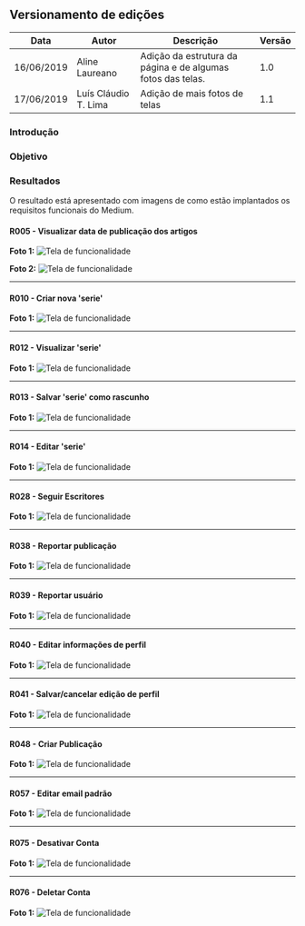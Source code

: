 ## Versionamento de edições

| Data           | Autor                | Descrição                           |Versão|
|----------------|----------------------|-------------------------------------|------|
|16/06/2019      | Aline Laureano  | Adição da estrutura da página e de algumas fotos das telas.    | 1.0|
|17/06/2019      | Luís Cláudio T. Lima | Adição de mais fotos de telas | 1.1|



### Introdução

### Objetivo

### Resultados
O resultado está apresentado com imagens de como estão implantados os requisitos funcionais do Medium.

<span id="imgR005"></span>
#### R005 - Visualizar data de publicação dos artigos

**Foto 1:**
![Tela de funcionalidade](fotos_das_telas/R005-1.png)

**Foto 2:**
![Tela de funcionalidade](fotos_das_telas/R005-2.png)

***

<span id="imgR010"></span>
#### R010 - Criar nova 'serie'

**Foto 1:**
![Tela de funcionalidade](fotos_das_telas/R010-1.png)

***

<span id="imgR012"></span>
#### R012 - Visualizar 'serie'

**Foto 1:**
![Tela de funcionalidade](fotos_das_telas/R012-1.png)

***

<span id="imgR013"></span>
#### R013 - Salvar 'serie' como rascunho

**Foto 1:**
![Tela de funcionalidade](fotos_das_telas/R013.png)

***

<span id="imgR014"></span>
#### R014 - Editar 'serie'

**Foto 1:**
![Tela de funcionalidade](fotos_das_telas/R014.png)

***

<span id="imgR028"></span>
#### R028 - Seguir Escritores

**Foto 1:**
![Tela de funcionalidade](fotos_das_telas/R028.png)

***

<span id="imgR038"></span>
#### R038 - Reportar publicação

**Foto 1:**
![Tela de funcionalidade](fotos_das_telas/R038.png)

***

<span id="imgR039"></span>
#### R039 - Reportar usuário

**Foto 1:**
![Tela de funcionalidade](fotos_das_telas/R039.png)

***

<span id="imgR040"></span>
#### R040 - Editar informações de perfil

**Foto 1:**
![Tela de funcionalidade](fotos_das_telas/R040.png)

***

<span id="imgR041"></span>
#### R041 - Salvar/cancelar edição de perfil

**Foto 1:**
![Tela de funcionalidade](fotos_das_telas/R041.png)

***

<span id="imgR048"></span>
#### R048 - Criar Publicação

**Foto 1:**
![Tela de funcionalidade](fotos_das_telas/R048.png)

***
<span id="imgR057"></span>
#### R057 - Editar email padrão

**Foto 1:**
![Tela de funcionalidade](fotos_das_telas/R057.png)

***

<span id="imgR075"></span>
#### R075 - Desativar Conta

**Foto 1:**
![Tela de funcionalidade](fotos_das_telas/R075.png)

***

<span id="imgR076"></span>
#### R076 - Deletar Conta

**Foto 1:**
![Tela de funcionalidade](fotos_das_telas/R076.png)